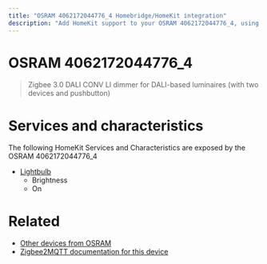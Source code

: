 ```yaml
---
title: "OSRAM 4062172044776_4 Homebridge/HomeKit integration"
description: "Add HomeKit support to your OSRAM 4062172044776_4, using Homebridge, Zigbee2MQTT and homebridge-z2m."
---
```

<!---
This file has been GENERATED using src/docgen/docgen.ts
DO NOT EDIT THIS FILE MANUALLY!
-->
# OSRAM 4062172044776_4
> Zigbee 3.0 DALI CONV LI dimmer for DALI-based luminaires (with two devices and pushbutton)


# Services and characteristics
The following HomeKit Services and Characteristics are exposed by
the OSRAM 4062172044776_4

* [Lightbulb](../../light.md)
  * Brightness
  * On


# Related
* [Other devices from OSRAM](../index.md#osram)
* [Zigbee2MQTT documentation for this device](https://www.zigbee2mqtt.io/devices/4062172044776_4.html)